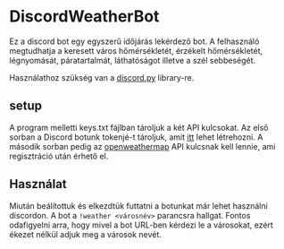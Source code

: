 # DiscordWeatherBot

Ez a discord bot egy egyszerű időjárás lekérdező bot.
A felhasználó megtudhatja a keresett város hőmérsékletét, érzékelt hőmérsékletét, légnyomását, páratartalmát, láthatóságot illetve a szél sebbeségét.

Használathoz szükség van a [discord.py](https://pypi.org/project/discord.py/) library-re.

## setup
A program melletti keys.txt fájlban tároljuk a két API kulcsokat.
Az első sorban a Discord botunk tokenjé-t tároljuk, amit [itt](https://discord.com/developers/) lehet létrehozni.
A második sorban pedig az [openweathermap](https://home.openweathermap.org/api_keys) API kulcsnak kell lennie, ami regisztráció után érhető el.

## Használat
Miután beálítottuk és elkezdtük futtatni a botunkat már lehet használni discordon.
A bot a `!weather <városnév>` parancsra hallgat. 
Fontos odafigyelni arra, hogy mivel a bot URL-ben kérdezi le a városokat, ezért ékezet nélkül adjuk meg a városok nevét.